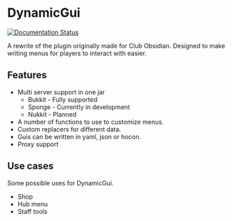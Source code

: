 # DynamicGui

[![Documentation Status](https://readthedocs.org/projects/dynamicguidocs/badge/?version=latest)](https://dynamicguidocs.readthedocs.io/en/latest/?badge=latest)

A rewrite of the plugin originally made for Club Obsidian. 
Designed to make writing menus for players to interact with easier.

## Features

* Multi server support in one jar
  * Bukkit - Fully supported
  * Sponge - Currently in development
  * Nukkit - Planned
* A number of functions to use to customize menus.
* Custom replacers for different data.
* Guis can be written in yaml, json or hocon.
* Proxy support

## Use cases

Some possible uses for DynamicGui.

* Shop
* Hub menu
* Staff tools
